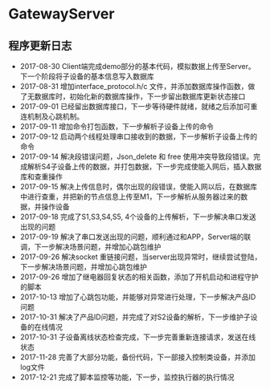 # GatewayServer

## 程序更新日志

* 2017-08-30 Client端完成demo部分的基本代码，模拟数据上传至Server。下一个阶段将子设备的基本信息写入数据库
* 2017-08-31 增加interface_protocol.h/c 文件，并添加数据库操作函数，做了无数据库时，初始化新的数据库操作，下一步留出数据库更新状态接口
* 2017-09-01 已经留出数据库接口，下一步等待硬件就绪，就绪之后添加可重连机制及心跳机制。
* 2017-09-11 增加命令打包函数，下一步解析子设备上传的命令
* 2017-09-12 启动两个线程处理串口接收到的数据，下一步解析子设备上传的命令
* 2017-09-14 解决段错误问题，Json_delete 和 free 使用冲突导致段错误。完成解析S4子设备上传的数据，并打包数据，下一步完成使能入网后，插入数据库和查重操作
* 2017-09-15 解决上传信息时，偶尔出现的段错误，使能入网以后，在数据库中进行查重，并把新的节点信息上传至M1，下一步解析从服务器过来的数据，并操作设备
* 2017-09-18 完成了S1,S3,S4,S5, 4个设备的上传解析，下一步解决串口发送出现的问题
* 2017-09-19 解决了串口发送出现的问题，顺利通过和APP，Server端的联调，下一步解决场景问题，并增加心跳包维护
* 2017-09-26 解决socket 重链接问题，当server出现异常时，继续尝试登陆，下一步解决场景问题，并增加心跳包维护
* 2017-09-26 增加了继电器回复状态的相关函数，添加了开机启动和进程守护的脚本
* 2017-10-13 增加了心跳包功能，并能够对异常进行处理，下一步解决产品ID问题
* 2017-10-31 解决了产品ID问题，并完成了对S2设备的解析，下一步维护子设备的在线情况
* 2017-10-31 子设备离线状态检查完成，下一步完善重新连接请求，发送在线状态
* 2017-11-28 完善了大部分功能，备份代码，下一部接入控制类设备，并添加log文件
* 2017-12-21 完成了脚本监控等功能，下一步，监控执行器的执行情况
